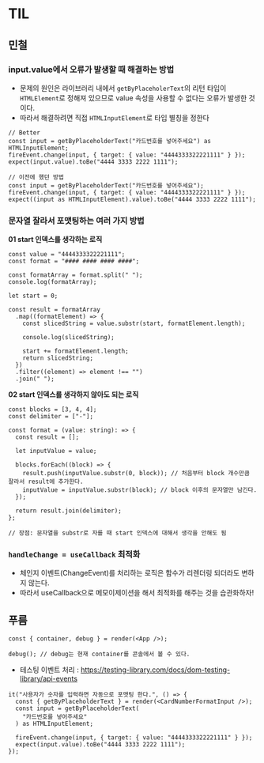 # TIL

## 민철

### input.value에서 오류가 발생할 때 해결하는 방법

- 문제의 원인은 라이브러리 내에서 `getByPlaceholerText`의 리턴 타입이 `HTMLElement`로 정해져 있으므로 value 속성을 사용할 수 없다는 오류가 발생한 것이다.
- 따라서 해결하려면 직접 `HTMLInputElement`로 타입 별칭을 정한다

```tsx
// Better
const input = getByPlaceholderText("카드번호를 넣어주세요") as HTMLInputElement;
fireEvent.change(input, { target: { value: "4444333322221111" } });
expect(input.value).toBe("4444 3333 2222 1111");

// 이전에 했던 방법
const input = getByPlaceholderText("카드번호를 넣어주세요");
fireEvent.change(input, { target: { value: "4444333322221111" } });
expect((input as HTMLInputElement).value).toBe("4444 3333 2222 1111");
```

### 문자열 잘라서 포맷팅하는 여러 가지 방법

**01 start 인덱스를 생각하는 로직**

```tsx
const value = "4444333322221111";
const format = "#### #### #### ####";

const formatArray = format.split(" ");
console.log(formatArray);

let start = 0;

const result = formatArray
  .map((formatElement) => {
    const slicedString = value.substr(start, formatElement.length);

    console.log(slicedString);

    start += formatElement.length;
    return slicedString;
  })
  .filter((element) => element !== "")
  .join(" ");
```

**02 start 인덱스를 생각하지 않아도 되는 로직**

```tsx
const blocks = [3, 4, 4];
const delimiter = ["-"];

const format = (value: string): => {
  const result = [];

  let inputValue = value;

  blocks.forEach((block) => {
    result.push(inputValue.substr(0, block)); // 처음부터 block 개수만큼 잘라서 result에 추가한다.
    inputValue = inputValue.substr(block); // block 이후의 문자열만 남긴다.
  });

  return result.join(delimiter);
};

// 장점: 문자열을 substr로 자를 때 start 인덱스에 대해서 생각을 안해도 됨
```

### `handleChange = useCallback` 최적화

- 체인지 이벤트(ChangeEvent)를 처리하는 로직은 함수가 리렌더링 되더라도 변하지 않는다.
- 따라서 useCallback으로 메모이제이션을 해서 최적화를 해주는 것을 습관화하자!

## 푸름

```tsx
const { container, debug } = render(<App />);

debug(); // debug는 현재 container를 콘솔에서 볼 수 있다.
```

- 테스팅 이벤트 처리 : https://testing-library.com/docs/dom-testing-library/api-events

```tsx
it("사용자가 숫자를 입력하면 자동으로 포맷팅 한다.", () => {
  const { getByPlaceholderText } = render(<CardNumberFormatInput />);
  const input = getByPlaceholderText(
    "카드번호를 넣어주세요"
  ) as HTMLInputElement;

  fireEvent.change(input, { target: { value: "4444333322221111" } });
  expect(input.value).toBe("4444 3333 2222 1111");
});
```

